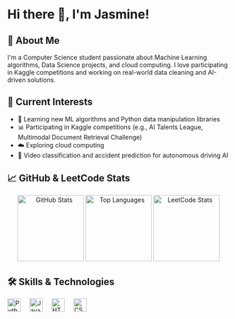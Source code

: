 # Hi there 👋, I'm Jasmine!

## 🚀 About Me
I'm a Computer Science student passionate about Machine Learning algorithms, Data Science projects, and cloud computing. I love participating in Kaggle competitions and working on real-world data cleaning and AI-driven solutions. 

## 🔭 Current Interests
- 🌟 Learning new ML algorithms and Python data manipulation libraries
- 📊 Participating in Kaggle competitions (e.g., AI Talents League, Multimodal Document Retrieval Challenge)
- ☁️ Exploring cloud computing
- 🤖 Video classification and accident prediction for autonomous driving AI

## 📈 GitHub & LeetCode Stats
<div align="center">
  <img src="https://github-readme-stats.vercel.app/api?username=Jasmine25005&hide_title=false&hide_rank=false&show_icons=true&include_all_commits=true&count_private=true&disable_animations=false&theme=dracula&locale=en&hide_border=false" height="150" alt="GitHub Stats" />
  <img src="https://github-readme-stats.vercel.app/api/top-langs?username=Jasmine25005&locale=en&hide_title=false&layout=compact&card_width=320&langs_count=5&theme=dracula&hide_border=false" height="150" alt="Top Languages" />
  <img src="https://leetcard.jacoblin.cool/Jasmine254?theme=dark&ext=heatmap" height="150" alt="LeetCode Stats" />
</div>

## 🛠 Skills & Technologies
<div align="left">
  <img src="https://cdn.jsdelivr.net/gh/devicons/devicon/icons/python/python-original.svg" height="30" alt="Python" />
  <img width="12" />
  <img src="https://cdn.jsdelivr.net/gh/devicons/devicon/icons/java/java-original.svg" height="30" alt="Java" />
  <img width="12" />
  <img src="https://cdn.jsdelivr.net/gh/devicons/devicon/icons/html5/html5-original.svg" height="30" alt="HTML5" />
  <img width="12" />
  <img src="https://cdn.jsdelivr.net/gh/devicons/devicon/icons/css3/css3-original.svg" height="30" alt="CSS3" />
</div>

